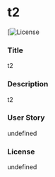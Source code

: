 # t2
  [![License](https://img.shields.io/badge/License-undefined-blue.svg)
  
  ### Title
  t2
  ### Description
  t2
  ### User Story
  undefined
  ### License
  undefined

